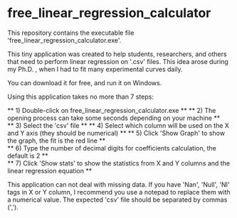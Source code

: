 # free_linear_regression_calculator

This repository contains the executable file 'free_linear_regression_calculator.exe'.  

This tiny application was created to help students, researchers, and others that need to perform linear regression on '.csv' files. This idea arose during my Ph.D. , when I had to fit many experimental curves daily.  

You can download it for free, and run it on Windows. 

Using this application takes no more than 7 steps:  

** 1) Double-click on free_linear_regression_calculator.exe ** 
** 2) The opening process can take some seconds depending on your machine **  
** 3) Select the 'csv' file ** 
** 4) Select which column will be used on the X and Y axis (they should be numerical) **
** 5) Click 'Show Graph' to show the graph, the fit is the red line **  
** 6) Type the number of decimal digits for  coefficients calculation, the default is 2 **  
** 7) Click 'Show stats' to show the statistics from X and Y columns and the linear regression equation **  

This application can not deal with missing data. If you have 'Nan', 'Null', 'NI' tags in X or Y column, I recommend you use a notepad to replace them with a numerical value.  The expected 'csv' file should be separated by commas (','). 
